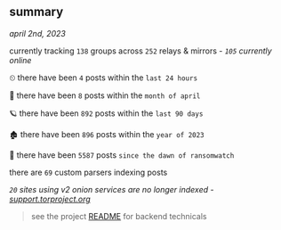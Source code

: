 
## summary
_april 2nd, 2023_

currently tracking `138` groups across `252` relays & mirrors - _`105` currently online_

⏲ there have been `4` posts within the `last 24 hours`

🦈 there have been `8` posts within the `month of april`

🪐 there have been `892` posts within the `last 90 days`

🏚 there have been `896` posts within the `year of 2023`

🦕 there have been `5587` posts `since the dawn of ransomwatch`

there are `69` custom parsers indexing posts

_`20` sites using v2 onion services are no longer indexed - [support.torproject.org](https://support.torproject.org/onionservices/v2-deprecation/)_

> see the project [README](https://github.com/joshhighet/ransomwatch#ransomwatch--) for backend technicals
